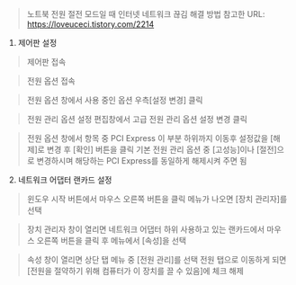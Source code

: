 > 노트북 전원 절전 모드일 때 인터넷 네트워크 끊김 해결 방법
> 참고한 URL: https://loveuceci.tistory.com/2214

1. 제어판 설정
> 제어판 접속

> 전원 옵션 접속

> 전원 옵션 창에서 사용 중인 옵션 우측[설정 변경] 클릭

> 전원 관리 옵션 설정 편집창에서 고급 전원 관리 옵션 설정 변경 클릭

> 전원 옵션 창에서 항목 중 PCI Express 이 부분 하위까지 이동후 설정값을 [해제]로 변경 후
  [확인] 버튼을 클릭
  기본 전원 관리 옵션 중 [고성능]이나 [절전]으로 변경하시며 해당하는 PCI Express를 동일하게 해제시켜 주면 됨

2. 네트워크 어댑터 랜카드 설정

> 윈도우 시작 버튼에서 마우스 오른쪽 버튼을 클릭 메뉴가 나오면 [장치 관리자]를 선택

> 장치 관리자 창이 열리면 네트워크 어댑터 하위 사용하고 있는 랜카드에서 마우스 오른쪽 버튼을 클릭 후
  메뉴에서 [속성]을 선택

> 속성 창이 열리면 상단 탭 메뉴 중 [전원 관리]를 선택
  전원 탭으로 이동하게 되면 [전원을 절약하기 위해 컴퓨터가 이 장치를 끌 수 있음]에 체크 해제

